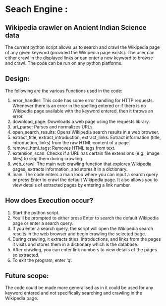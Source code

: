 # Seach Engine :
## Wikipedia crawler on Ancient Indian Science data
The current python script allows us to search and crawl the Wikipedia page of any given keyword (provided the Wikipedia page exists). The user can either crawl in the displayed links or can enter a new keyword to browse and crawl.
The code can be run on any python platforms.

## Design:
The following are the various Functions used in the code:
1.	error_handler: This code has some error handling for HTTP requests. Whenever there is an error in the spelling entered or if there is no Wikipedia page available with the keyword entered, then it throws an error.
2.	download_page: Downloads a web page using the requests library.
3.	url_parse: Parses and normalizes URLs.
4.	open_search_results: Opens Wikipedia search results in a web browser.
5.	extract_title, extract_introduction, extract_links: Extract information (title, introduction, links) from the raw HTML content of a page.
6.	remove_html_tags: Removes HTML tags from text.
7.	extension_scan: Checks if a URL has certain file extensions (e.g., image files) to skip them during crawling.
8.	web_crawl: The main web crawling function that explores Wikipedia pages, extracts information, and stores it in a dictionary.
9.	main: The code enters a main loop where you can input a search query or press Enter to crawl the default Wikipedia page. It also allows you to view details of extracted pages by entering a link number.

## How does Execution occur?
1.	Start the python script.
2.	You'll be prompted to either press Enter to search the default Wikipedia page or enter a search query.
3.	If you enter a search query, the script will open the Wikipedia search results in the web browser and begin crawling the selected page.
4.	During crawling, it extracts titles, introductions, and links from the pages it visits and stores them in a dictionary which is the database.
5.	After crawling, you can enter link numbers to view details of the pages so extracted.
6.	To exit the program, enter ‘q’.

## Future scope:
The code could be made more generalised as in it could be used for any keyword entered and not specifically searching and crawling in the Wikipedia page.
